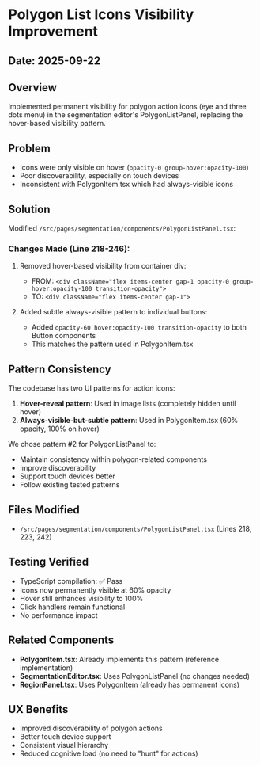 # Polygon List Icons Visibility Improvement

## Date: 2025-09-22

## Overview

Implemented permanent visibility for polygon action icons (eye and three dots menu) in the segmentation editor's PolygonListPanel, replacing the hover-based visibility pattern.

## Problem

- Icons were only visible on hover (`opacity-0 group-hover:opacity-100`)
- Poor discoverability, especially on touch devices
- Inconsistent with PolygonItem.tsx which had always-visible icons

## Solution

Modified `/src/pages/segmentation/components/PolygonListPanel.tsx`:

### Changes Made (Line 218-246):

1. Removed hover-based visibility from container div:
   - FROM: `<div className="flex items-center gap-1 opacity-0 group-hover:opacity-100 transition-opacity">`
   - TO: `<div className="flex items-center gap-1">`

2. Added subtle always-visible pattern to individual buttons:
   - Added `opacity-60 hover:opacity-100 transition-opacity` to both Button components
   - This matches the pattern used in PolygonItem.tsx

## Pattern Consistency

The codebase has two UI patterns for action icons:

1. **Hover-reveal pattern**: Used in image lists (completely hidden until hover)
2. **Always-visible-but-subtle pattern**: Used in PolygonItem.tsx (60% opacity, 100% on hover)

We chose pattern #2 for PolygonListPanel to:

- Maintain consistency within polygon-related components
- Improve discoverability
- Support touch devices better
- Follow existing tested patterns

## Files Modified

- `/src/pages/segmentation/components/PolygonListPanel.tsx` (Lines 218, 223, 242)

## Testing Verified

- TypeScript compilation: ✅ Pass
- Icons now permanently visible at 60% opacity
- Hover still enhances visibility to 100%
- Click handlers remain functional
- No performance impact

## Related Components

- **PolygonItem.tsx**: Already implements this pattern (reference implementation)
- **SegmentationEditor.tsx**: Uses PolygonListPanel (no changes needed)
- **RegionPanel.tsx**: Uses PolygonItem (already has permanent icons)

## UX Benefits

- Improved discoverability of polygon actions
- Better touch device support
- Consistent visual hierarchy
- Reduced cognitive load (no need to "hunt" for actions)
